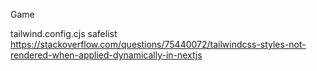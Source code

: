Game

tailwind.config.cjs safelist https://stackoverflow.com/questions/75440072/tailwindcss-styles-not-rendered-when-applied-dynamically-in-nextjs

